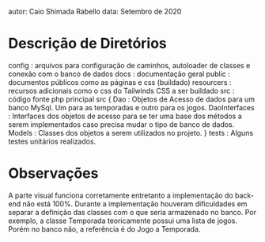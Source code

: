 autor: Caio Shimada Rabello
data: Setembro de 2020

# Descrição de Diretórios

config : arquivos para configuração de caminhos, autoloader de classes e conexão com o banco de dados
docs : documentação geral
public : documentos públicos como as páginas e css (buildado)
resourcers : recursos adicionais como o css do Tailwinds CSS a ser buildado
src : código fonte php principal
src {
    Dao : Objetos de Acesso de dados para um banco MySql. Um para as temporadas e outro para os jogos.
    DaoInterfaces : Interfaces dos objetos de acesso para se ter uma base dos métodos a serem implementados 
                    caso precisa mudar o tipo de banco de dados.
    Models : Classes dos objetos a serem utilizados no projeto.
}
tests : Alguns testes unitários realizados.


# Observações
A parte visual funciona corretamente entretanto a implementação do back-end não está 100%.
Durante a implementação houveram dificuldades em separar a definição das classes com o que seria armazenado no banco.
Por exemplo, a classe Temporada teoricamente possui uma lista de jogos. Porém no banco não, a referência é do Jogo a Temporada.
